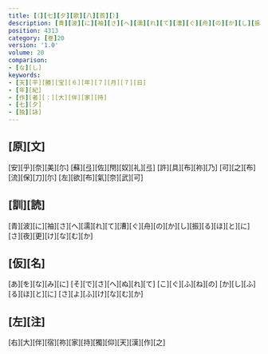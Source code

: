 ```yaml
---
title: [（][七][夕][歌][八][首][）]
description: [青][波][に][袖][さ][へ][濡][れ][て][漕][ぐ][舟][の][か][し][振][る][ほ][と][に][さ][夜][更][け][な][む][か]
position: 4313
category: [巻]20
version: '1.0'
volume: 20
comparison:
- [な][し]
keywords:
- [天][平][勝][宝][６][年][７][月][７][日]
- [年][紀]
- [作][者][：][大][伴][家][持]
- [七][夕]
- [独][詠]
---
```


## [原][文]

[安][乎][奈][美][尓] [蘇][弖][佐][閇][奴][礼][弖] [許][具][布][祢][乃] [可][之][布][流][保][刀][尓] [左][欲][布][氣][奈][武][可]

## [訓][読]

[青][波][に][袖][さ][へ][濡][れ][て][漕][ぐ][舟][の][か][し][振][る][ほ][と][に][さ][夜][更][け][な][む][か]

## [仮][名]

[あ][を][な][み][に] [そ][で][さ][へ][ぬ][れ][て] [こ][ぐ][ふ][ね][の] [か][し][ふ][る][ほ][と][に] [さ][よ][ふ][け][な][む][か]

## [左][注]

[右][大][伴][宿][祢][家][持][獨][仰][天][漢][作][之]
